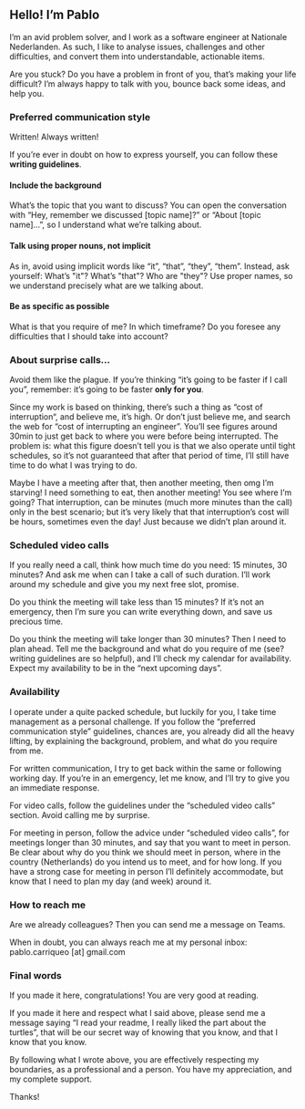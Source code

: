 ## Hello! I’m Pablo

I’m an avid problem solver, and I work as a software engineer at Nationale Nederlanden. As such, I like to analyse issues, challenges and other difficulties, and convert them into understandable, actionable items.

Are you stuck? Do you have a problem in front of you, that’s making your life difficult? I’m always happy to talk with you, bounce back some ideas, and help you.

### Preferred communication style
Written! Always written!

If you’re ever in doubt on how to express yourself, you can follow these **writing guidelines**.

#### Include the background
What’s the topic that you want to discuss? You can open the conversation with “Hey, remember we discussed [topic name]?” or “About [topic name]…”, so I understand what we’re talking about.

#### Talk using proper nouns, not implicit
As in, avoid using implicit words like “it”, “that”, “they”, “them”. Instead, ask yourself: What’s "it"? What’s "that"? Who are "they"? Use proper names, so we understand precisely what are we talking about.

#### Be as specific as possible
What is that you require of me? In which timeframe? Do you foresee any difficulties that I should take into account?

### About surprise calls…
Avoid them like the plague. If you’re thinking “it’s going to be faster if I call you”, remember: it’s going to be faster **only for you**.

Since my work is based on thinking, there’s such a thing as “cost of interruption“, and believe me, it’s high. Or don’t just believe me, and search the web for “cost of interrupting an engineer”. You’ll see figures around 30min to just get back to where you were before being interrupted. The problem is: what this figure doesn’t tell you is that we also operate until tight schedules, so it’s not guaranteed that after that period of time, I’ll still have time to do what I was trying to do.

Maybe I have a meeting after that, then another meeting, then omg I’m starving! I need something to eat, then another meeting! You see where I’m going? That interruption, can be minutes (much more minutes than the call) only in the best scenario; but it’s very likely that that interruption’s cost will be hours, sometimes even the day! Just because we didn’t plan around it.

### Scheduled video calls
If you really need a call, think how much time do you need: 15 minutes, 30 minutes? And ask me when can I take a call of such duration. I’ll work around my schedule and give you my next free slot, promise.

Do you think the meeting will take less than 15 minutes? If it’s not an emergency, then I’m sure you can write everything down, and save us precious time.

Do you think the meeting will take longer than 30 minutes? Then I need to plan ahead. Tell me the background and what do you require of me (see? writing guidelines are so helpful), and I’ll check my calendar for availability. Expect my availability to be in the “next upcoming days”.

### Availability
I operate under a quite packed schedule, but luckily for you, I take time management as a personal challenge. If you follow the “preferred communication style” guidelines, chances are, you already did all the heavy lifting, by explaining the background, problem, and what do you require from me.

For written communication, I try to get back within the same or following working day. If you’re in an emergency, let me know, and I’ll try to give you an immediate response.

For video calls, follow the guidelines under the “scheduled video calls” section. Avoid calling me by surprise.

For meeting in person, follow the advice under “scheduled video calls”, for meetings longer than 30 minutes, and say that you want to meet in person. Be clear about why do you think we should meet in person, where in the country (Netherlands) do you intend us to meet, and for how long. If you have a strong case for meeting in person I’ll definitely accommodate, but know that I need to plan my day (and week) around it.

### How to reach me
Are we already colleagues? Then you can send me a message on Teams.

When in doubt, you can always reach me at my personal inbox: pablo.carriqueo [at] gmail.com

### Final words
If you made it here, congratulations! You are very good at reading.

If you made it here and respect what I said above, please send me a message saying “I read your readme, I really liked the part about the turtles”, that will be our secret way of knowing that you know, and that I know that you know.

By following what I wrote above, you are effectively respecting my boundaries, as a professional and a person. You have my appreciation, and my complete support.

Thanks!

<!--
**blitten/blitten** is a ✨ _special_ ✨ repository because its `README.md` (this file) appears on your GitHub profile.

Here are some ideas to get you started:

- 🔭 I’m currently working on ...
- 🌱 I’m currently learning ...
- 👯 I’m looking to collaborate on ...
- 🤔 I’m looking for help with ...
- 💬 Ask me about ...
- 📫 How to reach me: ...
- 😄 Pronouns: ...
- ⚡ Fun fact: ...
-->
